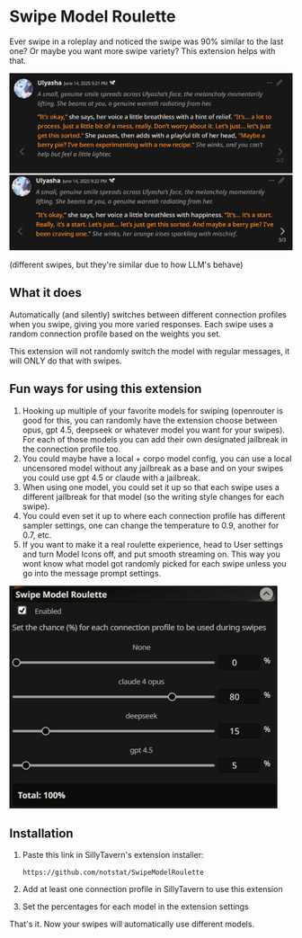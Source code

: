# Swipe Model Roulette

Ever swipe in a roleplay and noticed the swipe was 90% similar to the last one? Or maybe you want more swipe variety? This extension helps with that.

![First swipe example](images/example1.png)
![Second swipe example](images/example2.png)

(different swipes, but they're similar due to how LLM's behave)

## What it does
Automatically (and silently) switches between different connection profiles when you swipe, giving you more varied responses. Each swipe uses a random connection profile based on the weights you set.

This extension will not randomly switch the model with regular messages, it will ONLY do that with swipes.

## Fun ways for using this extension
1. Hooking up multiple of your favorite models for swiping (openrouter is good for this, you can randomly have the extension choose between opus, gpt 4.5, deepseek or whatever model you want for your swipes). For each of those models you can add their own designated jailbreak in the connection profile too.
2. You could maybe have a local + corpo model config, you can use a local uncensored model without any jailbreak as a base and on your swipes you could use gpt 4.5 or claude with a jailbreak.
3. When using one model, you could set it up so that each swipe uses a different jailbreak for that model (so the writing style changes for each swipe).
4. You could even set it up to where each connection profile has different sampler settings, one can change the temperature to 0.9, another for 0.7, etc.
5. If you want to make it a real roulette experience, head to User settings and turn Model Icons off, and put smooth streaming on. This way you wont know what model got randomly picked for each swipe unless you go into the message prompt settings.

![Extension settings](images/extensionsettings.png)
   
## Installation

1. Paste this link in SillyTavern's extension installer:
   ```
   https://github.com/notstat/SwipeModelRoulette
   ```

2. Add at least one connection profile in SillyTavern to use this extension

3. Set the percentages for each model in the extension settings

That's it. Now your swipes will automatically use different models.
